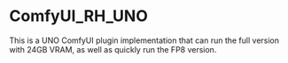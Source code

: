 # ComfyUI_RH_UNO
This is a UNO ComfyUI plugin implementation that can run the full version with 24GB VRAM, as well as quickly run the FP8 version.
